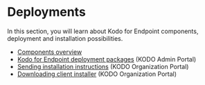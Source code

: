 # Deployments

In this section, you will learn about Kodo for Endpoint components,  deployment and installation possibilities.

* [Components overview](components.md)
* [Kodo for Endpoint deployment packages](kodo-client-deployment-packages.md) \(KODO Admin Portal\)
* [Sending installation instructions](../users/sending-installation-instructions.md) \(KODO Organization Portal\)
* [Downloading client installer](downloading-client-installer.md) \(KODO Organization Portal\)

